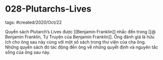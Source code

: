 # 028-Plutarchs-Lives

tags: #created/2020/Oct/22

Quyển sách Plutarch’s Lives được [[Benjamin Franklin]] nhắc đến trong [[@ Benjamin Franklin, Tự Truyện của Benjamin Franklin]]. Ông đánh giá là hữu ích cho ông sau này cùng với một số sách trong thư viện của cha ông. Những quyển sách đó tác động đến ông về những quyết định và nguyên tắc sống của ông sau này.
